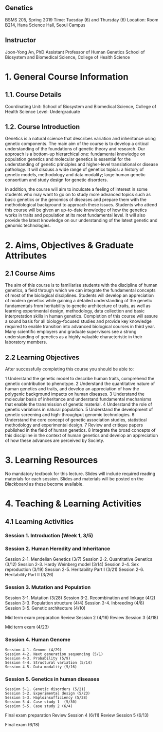 ## Genetics 
BSMS 205, Spring 2019
Time: Tuesday (6) and Thursday (6)
Location: Room B214, Hana Science Hall, Seoul Campus

## Instructor
Joon-Yong An, PhD
Assistant Professor of Human Genetics
School of Biosystem and Biomedical Science, College of Health Science

# 1. General Course Information
## 1.1. Course Details
Coordinating Unit: School of Biosystem and Biomedical Science, College of Health Science
Level: Undergraduate 

## 1.2. Course Introduction
Genetics is a natural science that describes variation and inheritance using genetic components. The main aim of the course is to develop a critical understanding of the foundations of genetic theory and research. Our approach is a bottom-up hierarchical one: fundamental knowledge on population genetics and molecular genetics is essential for the understanding of genetic principles and higher-level translational or disease pathology. It will discuss a wide range of genetics topics: a history of genetic models, methodology and data modality; large human genetic consortium and study design for genetic disorders. 

In addition, the course will aim to inculcate a feeling of interest in some students who may want to go on to study more advanced topics such as basic genetics or the genomics of diseases and prepare them with the methodological background to approach these issues. Students who attend this course will be given an up-to-date knowledge of how the genetics works in traits and population at its most fundamental level. It will also provide the latest knowledge on our understanding of the latest genetic and genomic technologies.


# 2. Aims, Objectives & Graduate Attributes
## 2.1 Course Aims
The aim of this course is to familiarise students with the discipline of human genetics, a field through which we can integrate the fundamental concepts of most of the biological disciplines. Students will develop an appreciation of modern genetics while gaining a detailed understanding of the genetic fundamentals from heritability to genetic architecture of traits, as well as learning experimental design, methodology, data collection and basic interpretation skills in human genetics. Completion of this course will assure a sound basis for all biology-focused studies and provide key knowledge required to enable transition into advanced biological courses in third year. Many scientific employers and graduate supervisors see a strong understanding of genetics as a highly valuable characteristic in their laboratory members.

## 2.2 Learning Objectives
After successfully completing this course you should be able to:

1  Understand the genetic model to describe human traits, comprehend the genetic contribution to phenotype.
2  Understand the quantitative nature of human genetics and traits, and develop an appreciation of how the polygenic background impacts on human diseases.
3  Understand the molecular basis of inheritance and understand fundamental mechanisms that enable the transmission of genetic material.
4  Understand  the role of genetic variations in natural population.
5  Understand the development of genetic screening and high-throughput genomic technologies.
6  Understand the core concept of genetic association studies, statistical methodology and experimental design.
7  Review and critique papers published in the field of human genetics.
8  Integrate the broad concepts of this discipline in the context of human genetics and develop an appreciation of how these advances are perceived by Society.

# 3. Learning Resources
No mandatory textbook for this lecture. Slides will include required reading materials for each session. Slides and materials will be posted on the Blackboard as these become available.


# 4. Teaching & Learning Activities
## 4.1 Learning Activities

### Session 1. Introduction (Week 1, 3/5)

### Session 2. Human Heredity and Inheritance 
Session 2-1. Mendelian Genetics (3/7)
Session 2-2. Quantitative Genetics (3/12)
Session 2-3. Hardy Weinberg model (3/14)
Session 2-4. Sex reproduction  (3/19)
Session 2-5. Heritability Part I (3/21)
Session 2-6. Heritability Part II (3/26)

### Session 3. Mutation and Population
Session 3-1. Mutation (3/28)
Session 3-2. Recombination and linkage (4/2)
Session 3-3. Population structure (4/4)
Session 3-4. Inbreeding (4/8)
Session 3-5. Genetic architecture (4/10)

Mid term exam preparation
Review Session 2 (4/16)
Review Session 3 (4/18) 

Mid term exam (4/23)

### Session 4. Human Genome 
	Session 4-1. Genome (4/29)
	Session 4-2. Next generation sequencing (5/1)
	Session 4-3. Probability (5/9)
	Session 4-4. Structural variation (5/14)
	Session 4-5. Data modality (5/16)

### Session 5. Genetics in human diseases 
	Session 5-1. Genetic disorders (5/21)
	Session 5-2. Experimental design (5/23)
	Session 5-3. Haploinsufficiency (5/28)
	Session 5-4. Case study 1  (5/30)
	Session 5-5. Case study 2 (6/4)

Final exam preparation
Review Session 4 (6/11)
Review Session 5 (6/13) 

Final exam (6/18)
